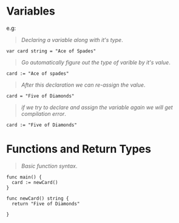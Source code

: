 # Variables

e.g:

  > *Declaring a variable along with it's type*.
    
    var card string = "Ace of Spades" 

  > *Go automatically figure out the type of varible by it's value*.   

    card := "Ace of spades"

   > *After this declaration we can re-assign the value*.
   
    card = "Five of Diamonds"
   

   > *if we try to declare and assign the variable again we will get compilation error*. 
   
    card := "Five of Diamonds"


# Functions and Return Types

> *Basic function syntax*. 

    func main() {
      card := newCard()
    }

    func newCard() string {
      return "Five of Diamonds"
    
    }



   
